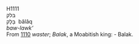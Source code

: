 H1111  
בּלק  
בָּלָק ‎ bâlâq  
*baw-lawk‘*  
From [1110](h1110) *waster*; *Balak*, a Moabitish king: - Balak.  
